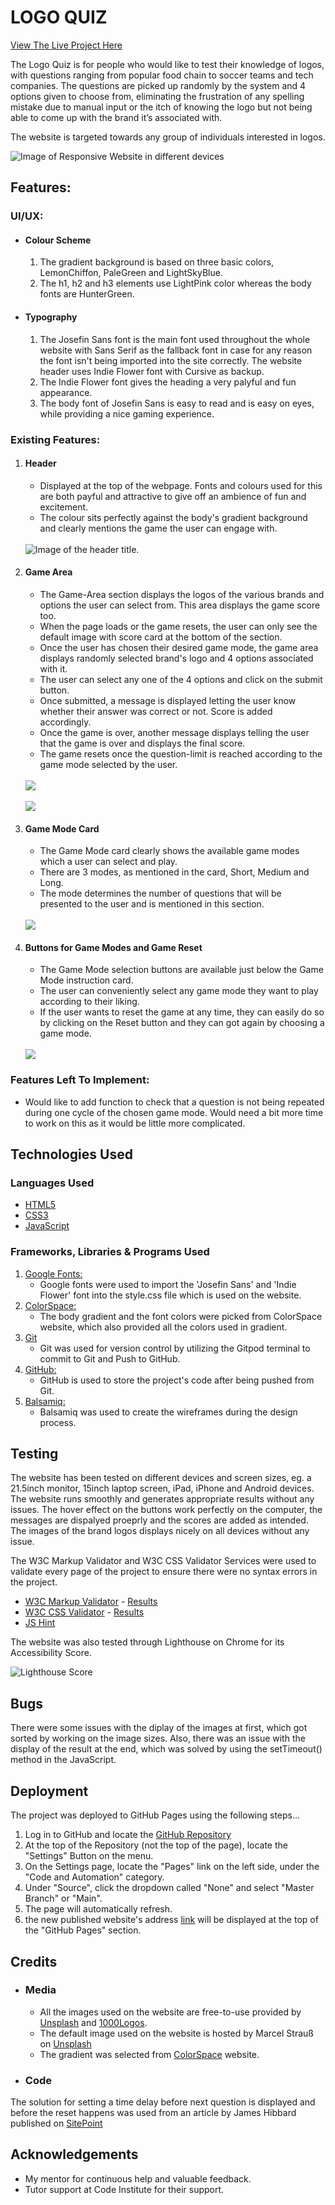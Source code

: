 # LOGO QUIZ

[View The Live Project Here](https://farrukh-ahm.github.io/Logo-Quiz/)

The Logo Quiz is for people who would like to test their knowledge of logos, with questions ranging from popular food chain to soccer teams and tech companies. The questions are picked up randomly by the system and 4 options given to choose from, eliminating the frustration of any spelling mistake due to manual input or the itch of knowing the logo but not being able to come up with the brand it’s associated with.

The website is targeted towards any group of individuals interested in logos. 


![Image of Responsive Website in different devices](./assets/readme-file-images/responsive-web.PNG)

## Features:

   ### UI/UX:

   - #### Colour Scheme
      1. The gradient background is based on three basic colors, LemonChiffon, PaleGreen and LightSkyBlue.
      2. The h1, h2 and h3 elements use LightPink color whereas the body fonts are HunterGreen.

   - #### Typography
      1.  The Josefin Sans font is the main font used throughout the whole website with Sans Serif as the fallback font in case for any reason the font isn't being imported into the site correctly. The website header uses Indie Flower font with Cursive as backup.
      2. The Indie Flower font gives the heading a very palyful and fun appearance.
      3. The body font of Josefin Sans is easy to read and is easy on eyes, while providing a nice gaming experience. 
   
   ### Existing Features:

   1. #### Header
    
       -   Displayed at the top of the webpage. Fonts and colours used for this are both payful and attractive to give off an ambience of fun and excitement.
       -   The colour sits perfectly against the body's gradient background and clearly mentions the game the user can engage with.

        <br>
        <img src="./assets/readme-file-images/header.PNG" alt="Image of the header title.">
        <br>

   2. #### Game Area
    
       - The Game-Area section displays the logos of the various brands and options the user can select from. This area displays the game score too.
       - When the page loads or the game resets, the user can only see the default image with score card at the bottom of the section.
       - Once the user has chosen their desired game mode, the game area displays randomly selected brand's logo and 4 options associated with it.
       - The user can select any one of the 4 options and click on the submit button.
       - Once submitted, a message is displayed letting the user know whether their answer was correct or not. Score is added accordingly.
       - Once the game is over, another message displays telling the user that the game is over and displays the final score.
       - The game resets once the question-limit is reached according to the game mode selected by the user.

        <br>
        <img src="./assets/readme-file-images/Game-Area-1.PNG">
        <br>
        <br>
        <img src="./assets/readme-file-images/Game-area-2.PNG">
        <br>

   3. #### Game Mode Card

        - The Game Mode card clearly shows the available game modes which a user can select and play.
        - There are 3 modes, as mentioned in the card, Short, Medium and Long.
        - The mode determines the number of questions that will be presented to the user and is mentioned in this section.

        <br>
        <img src="./assets/readme-file-images/Game-Modes.PNG">
        <br>

   4. #### Buttons for Game Modes and Game Reset

        - The Game Mode selection buttons are available just below the Game Mode instruction card.
        - The user can conveniently select any game mode they want to play according to their liking.
        - If the user wants to reset the game at any time, they can easily do so by clicking on the Reset button and they can got again by choosing a game mode.
        <br>
        <img src="./assets/readme-file-images/game-modes-and-reset.PNG">
        <br>
    
   ### Features Left To Implement:
- Would like to add function to check that a question is not being repeated during one cycle of the chosen game mode. Would need a bit more time to work on this as it would be little more complicated. 


## Technologies Used

### Languages Used

-   [HTML5](https://en.wikipedia.org/wiki/HTML5)
-   [CSS3](https://en.wikipedia.org/wiki/Cascading_Style_Sheets)
-   [JavaScript](https://en.wikipedia.org/wiki/JavaScript)

### Frameworks, Libraries & Programs Used

1. [Google Fonts:](https://fonts.google.com/)
    - Google fonts were used to import the 'Josefin Sans' and 'Indie Flower' font into the style.css file which is used on the website.
2. [ColorSpace:](https://mycolor.space/)
    - The body gradient and the font colors were picked from ColorSpace website, which also provided all the colors used in gradient.
3. [Git](https://git-scm.com/)
    - Git was used for version control by utilizing the Gitpod terminal to commit to Git and Push to GitHub.
4. [GitHub:](https://github.com/)
    - GitHub is used to store the project's code after being pushed from Git.
5. [Balsamiq:](https://balsamiq.com/)
    - Balsamiq was used to create the wireframes during the design process.

## Testing
The website has been tested on different devices and screen sizes, eg. a 21.5inch monitor, 15inch laptop screen, iPad, iPhone and Android devices. The website runs smoothly and generates appropriate results without any issues. The hover effect on the buttons work perfectly on the computer, the messages are dispalyed proeprly and the scores are added as intended. The images of the brand logos displays nicely on all devices without any issue.

The W3C Markup Validator and W3C CSS Validator Services were used to validate every page of the project to ensure there were no syntax errors in the project.

-   [W3C Markup Validator](https://validator.w3.org/#validate_by_input) - [Results](https://validator.w3.org/nu/?doc=https%3A%2F%2Ffarrukh-ahm.github.io%2FLogo-Quiz%2F)
-   [W3C CSS Validator](https://jigsaw.w3.org/css-validator/#validate_by_input) - [Results](https://jigsaw.w3.org/css-validator/validator?uri=https%3A%2F%2Ffarrukh-ahm.github.io%2FLogo-Quiz%2F&profile=css3svg&usermedium=all&warning=1&vextwarning=&lang=en)
-   [JS Hint](https://jshint.com/)

The website was also tested through Lighthouse on Chrome for its Accessibility Score.<br>

![Lighthouse Score](./assets/readme-file-images/lighthouse.PNG)

## Bugs
There were some issues with the diplay of the images at first, which got sorted by working on the image sizes. Also, there was an issue with the display of the result at the end, which was solved by using the setTimeout() method in the JavaScript.

## Deployment
The project was deployed to GitHub Pages using the following steps...

1. Log in to GitHub and locate the [GitHub Repository](https://github.com/farrukh-ahm/logo-quiz.git)
2. At the top of the Repository (not the top of the page), locate the "Settings" Button on the menu.
3. On the Settings page, locate the "Pages" link on the left side, under the "Code and Automation" category. 
4. Under "Source", click the dropdown called "None" and select "Master Branch" or "Main".
5. The page will automatically refresh.
6. the new published website's address [link](https://farrukh-ahm.github.io/logo-quiz/) will be displayed at the top of the "GitHub Pages" section.

## Credits

* ### Media

    - All the images used on the website are free-to-use provided by [Unsplash](https://unsplash.com/) and [1000Logos](https://1000logos.net/).
    - The default image used on the website is hosted by Marcel Strauß on [Unsplash](https://unsplash.com/)
    - The gradient was selected from [ColorSpace](https://mycolor.space/gradient3) website.

* ### Code

The solution for setting a time delay before next question is displayed and before the reset happens was used from an article by James Hibbard published on [SitePoint](https://www.sitepoint.com/delay-sleep-pause-wait/) 

## Acknowledgements

- My mentor for continuous help and valuable feedback.
- Tutor support at Code Institute for their support.
